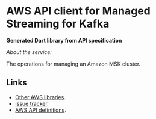# AWS API client for Managed Streaming for Kafka

**Generated Dart library from API specification**

*About the service:*

The operations for managing an Amazon MSK cluster.


## Links

- [Other AWS libraries](https://github.com/agilord/aws_client/tree/master/generated).
- [Issue tracker](https://github.com/agilord/aws_client/issues).
- [AWS API definitions](https://github.com/aws/aws-sdk-js/tree/master/apis).
